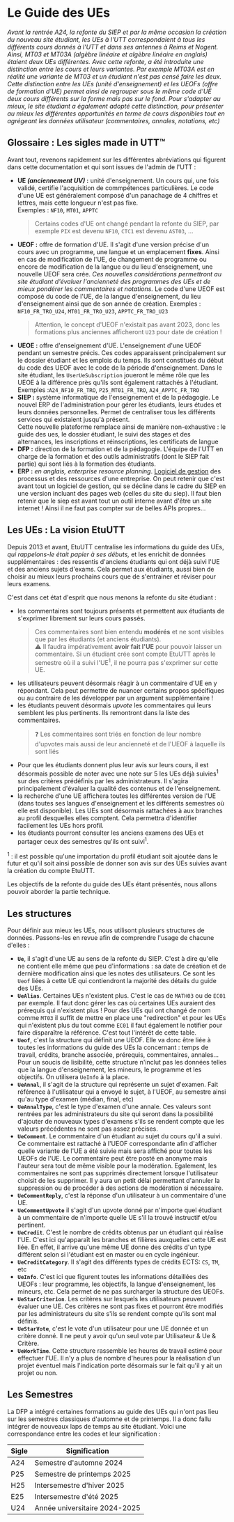 # Le Guide des UEs

_Avant la rentrée A24, la refonte du SIEP et par la même occasion la création du nouveau site étudiant, les UEs à l'UTT correspondaient à tous les différents cours donnés à l'UTT et dans ses antennes à Reims et Nogent. Ainsi, MT03 et MT03A (algèbre linéaire et algèbre linéaire en anglais) étaient deux UEs différentes. Avec cette refonte, a été introduite une distinction entre les cours et leurs variantes. Par exemple MT03A est en réalité une variante de MT03 et un étudiant n'est pas *censé* faire les deux. \
Cette distinction entre les UEs (unité d'enseignement) et les UEOFs (offre de formation d'UE) permet ainsi de regrouper sous le même code d'UE deux cours différents sur la forme mais pas sur le fond. Pour s'adapter au mieux, le site étudiant a également adopté cette distinction, pour présenter au mieux les différentes opportunités en terme de cours disponibles tout en agrégeant les données utilisateur (commentaires, annales, notations, etc)_

## Glossaire : Les sigles made in UTT™

Avant tout, revenons rapidement sur les différentes abréviations qui figurent dans cette documentation et qui sont issues de l'admin de l'UTT :

- **UE _(anciennement UV)_ :** unité d'enseignement. Un cours qui, une fois validé, certifie l'acquisition de commpétences particulières. Le code d'une UE est généralement composé d'un panachage de 4 chiffres et lettres, mais cette longueur n'est pas fixe. \
  Exemples : `NF10`, `MT01`, `APPTC`
  > Certains codes d'UE ont changé pendant la refonte du SIEP, par exemple `PIX` est devenu `NF10`, `CTC1` est devenu `AST03`, ...
- **UEOF :** offre de formation d'UE. Il s'agit d'une version précise d'un cours avec un programme, une langue et un emplacement **fixes**. Ainsi en cas de modification de l'UE, de changement de programme ou encore de modification de la langue ou du lieu d'enseignement, une nouvelle UEOF sera crée. _Ces nouvelles considérations permettront au site étudiant d'évaluer l'ancienneté des programmes des UEs et de mieux pondérer les commentaires et notations._ Le code d'une UEOF est composé du code de l'UE, de la langue d'enseignement, du lieu d'enseignement ainsi que de son année de création.
  Exemples : `NF10_FR_TRO_U24`, `MT01_FR_TRO_U23`, `APPTC_FR_TRO_U23`
  > Attention, le concept d'UEOF n'existait pas avant 2023, donc les formations plus anciennes afficheront `U23` pour date de création !
- **UEOE :** offre d'enseignement d'UE. L'enseignement d'une UEOF pendant un semestre précis. Ces codes apparaissent principalement sur le dossier étudiant et les emplois du temps. Ils sont constitués du début du code des UEOF avec le code de la période d'enseignement. Dans le site étudiant, les `UserUeSubscription` joueront le même rôle que les UEOE à la différence près qu'ils sont également rattachés à l'étudiant. \
  Exemples :`A24_NF10_FR_TRO`, `P25_MT01_FR_TRO`, `A24_APPTC_FR_TRO`
- **SIEP :** système informatique de l'enseignement et de la pédagogie. Le nouvel ERP de l'administration pour gérer les étudiants, leurs études et leurs données personnelles. Permet de centraliser tous les différents services qui existaient jusqu'à présent. \
  Cette nouvelle plateforme remplace ainsi de manière non-exhaustive : le guide des ues, le dossier étudiant, le suivi des stages et des alternances, les inscriptions et réinscriptions, les certificats de langue
- **DFP :** direction de la formation et de la pédagogie. L'équipe de l'UTT en charge de la formation et des outils administratifs (dont le SIEP fait partie) qui sont liés à la formation des étudiants.
- **ERP :** _en anglais, enterprise resource planning_. [Logiciel de gestion](https://fr.wikipedia.org/wiki/Progiciel_de_gestion_int%C3%A9gr%C3%A9) des processus et des ressources d'une entreprise. On peut retenir que c'est avant tout un logiciel de gestion, qui se décline dans le cadre du SIEP en une version incluant des pages web (celles du site du siep). Il faut bien retenir que le siep est avant tout un outil interne avant d'être un site internet ! Ainsi il ne faut pas compter sur de belles APIs propres...

## Les UEs : La vision EtuUTT

Depuis 2013 et avant, EtuUTT centralise les informations du guide des UEs, _qui rappelons-le était papier à ses débuts,_ et les enrichit de données supplémentaires&nbsp;: des ressentis d'anciens étudiants qui ont déjà suivi l'UE et des anciens sujets d'exams. Cela permet aux étudiants, aussi bien de choisir au mieux leurs prochains cours que de s'entrainer et réviser pour leurs examens.

C'est dans cet état d'esprit que nous menons la refonte du site étudiant :

- les commentaires sont toujours présents et permettent aux étudiants de s'exprimer librement sur leurs cours passés.
  > Ces commentaires sont bien entendu **modérés** et ne sont visibles que par les étudiants (et anciens étudiants). \
  > ⚠️ Il faudra impérativement **avoir fait l'UE** pour pouvoir laisser un commentaire. Si un étudiant crée sont compte EtuUTT après le semestre où il a suivi l'UE<sup>1</sup>, il ne pourra pas s'exprimer sur cette UE.
- les utilisateurs peuvent désormais réagir à un commentaire d'UE en y répondant. Cela peut permettre de nuancer certains propos spécifiques ou au contraire de les développer par un argument supplémentaire !
- les étudiants peuvent désormais _upvote_ les commentaires qui leurs semblent les plus pertinents. Ils remontront dans la liste des commentaires.
  > ❓ Les commentaires sont triés en fonction de leur nombre d'upvotes mais aussi de leur ancienneté et de l'UEOF à laquelle ils sont liés
- Pour que les étudiants donnent plus leur avis sur leurs cours, il est désormais possible de noter avec une note sur 5 les UEs déjà suivies<sup>1</sup> sur des critères prédéfinis par les administrateurs. Il s'agira principalement d'évaluer la qualité des contenus et de l'enseignement.
- la recherche d'une UE affichera toutes les différentes version de l'UE (dans toutes ses langues d'enseignement et les différents semestres où elle est disponible). Les UEs sont désormais rattachées à aux branches au profil desquelles elles comptent. Cela permettra d'identifier facilement les UEs hors profil.
- les étudiants pourront consulter les anciens examens des UEs et partager ceux des semestres qu'ils ont suivi<sup>1</sup>.

<sup>1</sup> : il est possible qu'une importation du profil étudiant soit ajoutée dans le futur et qu'il soit ainsi possible de donner son avis sur des UEs suivies avant la création du compte EtuUTT.

Les objectifs de la refonte du guide des UEs étant présentés, nous allons pouvoir aborder la partie technique.

## Les structures

Pour définir aux mieux les UEs, nous utilisont plusieurs structures de données. Passons-les en revue afin de comprendre l'usage de chacune d'elles :

- **`Ue`**, il s'agit d'une UE au sens de la refonte du SIEP. C'est à dire qu'elle ne contient elle même que peu d'informations : sa date de création et de dernière modification ainsi que les notes des utilisateurs. Ce sont les `Ueof` liées à cette UE qui contiendront la majorité des détails du guide des UEs.
- **`UeAlias`**. Certaines UEs n'existent plus. C'est le cas de `MATH03` ou de `EC01` par exemple. Il faut donc gérer les cas où certaines UEs auraient des prérequis qui n'existent plus ! Pour des UEs qui ont changé de nom comme `MT03` il suffit de mettre en place une "redirection" et pour les UEs qui n'existent plus du tout comme `EC01` il faut également le notifier pour faire disparaître la référence. C'est tout l'intérêt de cette table.
- **`Ueof`**, c'est la structure qui définit une UEOF. Elle va donc être liée à toutes les informations du guide des UEs la concernant : temps de travail, crédits, branche associée, prérequis, commentaires, annales... Pour un soucis de lisibilité, cette structure n'inclut pas les données telles que la langue d'enseignement, les mineurs, le programme et les objectifs. On utilisera `UeInfo` à la place.
- **`UeAnnal`**, il s'agit de la structure qui représente un sujet d'examen. Fait référence à l'utilisateur qui a envoyé le sujet, à l'UEOF, au semestre ainsi qu'au type d'examen (médian, final, etc)
- **`UeAnnalType`**, c'est le type d'examen d'une annale. Ces valeurs sont rentrées par les administrateurs du site qui seront dans la possibilité d'ajouter de nouveaux types d'examens s'ils se rendent compte que les valeurs précédentes ne sont pas assez précises.
- **`UeComment`**. Le commentaire d'un étudiant au sujet du cours qu'il a suivi. Ce commentaire est rattaché à l'UEOF correspondante afin d'afficher quelle variante de l'UE a été suivie mais sera affiché pour toutes les UEOFs de l'UE. Le commentaire peut être posté en anonyme mais l'auteur sera tout de même visible pour la modération. Egalement, les commentaires ne sont pas supprimés directement lorsque l'utilisateur choisit de les supprimer. Il y aura un petit délai permettant d'annuler la suppression ou de procéder à des actions de modération si nécessaire.
- **`UeCommentReply`**, c'est la réponse d'un utilisateur à un commentaire d'une UE.
- **`UeCommentUpvote`** il s'agit d'un upvote donné par n'importe quel étudiant à un commentaire de n'importe quelle UE s'il la trouvé instructif et/ou pertinent.
- **`UeCredit`**. C'est le nombre de crédits obtenus par un étudiant qui réalise l'UE. C'est ici qu'apparaît les branches et filières auxquelles cette UE est liée. En effet, il arrive qu'une même UE donne des crédits d'un type différent selon si l'étudiant est en master ou en cycle ingénieur.
- **`UeCreditCategory`**. Il s'agit des différents types de crédits ECTS: `CS`, `TM`, etc
- **`UeInfo`**. C'est ici que figurent toutes les informations détaillées des UEOFs : leur programme, les objectifs, la langue d'enseignement, les mineurs, etc. Cela permet de ne pas surcharger la structure des UEOFs.
- **`UeStarCriterion`**. Les critères sur lesquels les utilisateurs peuvent évaluer une UE. Ces critères ne sont pas fixes et pourront être modifiés par les administrateurs du site s'ils se rendent compte qu'ils sont mal définis.
- **`UeStarVote`**, c'est le vote d'un utilisateur pour une UE donnée et un critère donné. Il ne peut y avoir qu'un seul vote par Utilisateur & Ue & Critère.
- **`UeWorkTime`**. Cette structure rassemble les heures de travail estimé pour effectuer l'UE. Il n'y a plus de nombre d'heures pour la réalisation d'un projet éventuel mais l'indication porte désormais sur le fait qu'il y ait un projet ou non.

## Les Semestres

La DFP a intégré certaines formations au guide des UEs qui n'ont pas lieu sur les semestres classiques d'automne et de printemps. Il a donc fallu intégrer de nouveaux laps de temps au site étudiant. Voici une correspondance entre les codes et leur signification :

| Sigle | Signification                 |
| ----- | ----------------------------- |
| A24   | Semestre d'automne 2024       |
| P25   | Semestre de printemps 2025    |
| H25   | Intersemestre d'hiver 2025    |
| E25   | Intersemestre d'été 2025      |
| U24   | Année universitaire 2024-2025 |
